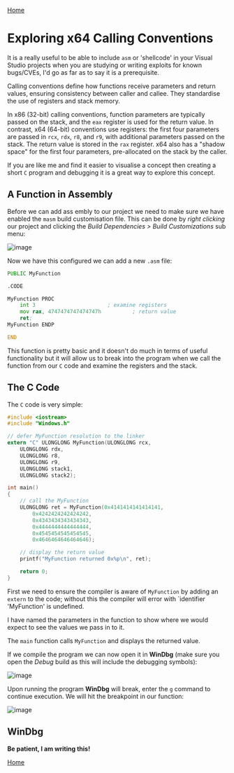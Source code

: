 [Home](https://plackyhacker.github.io)

# Exploring x64 Calling Conventions

It is a really useful to be able to include `asm` or 'shellcode' in your Visual Studio projects when you are studying or writing exploits for known bugs/CVEs, I'd go as far as to say it is a prerequisite.

Calling conventions define how functions receive parameters and return values, ensuring consistency between caller and callee. They standardise the use of registers and stack memory.

In x86 (32-bit) calling conventions, function parameters are typically passed on the stack, and the `eax` register is used for the return value. In contrast, x64 (64-bit) conventions use registers: the first four parameters are passed in `rcx`, `rdx`, `r8`, and `r9`, with additional parameters passed on the stack. The return value is stored in the `rax` register. x64 also has a "shadow space" for the first four parameters, pre-allocated on the stack by the caller.

If you are like me and find it easier to visualise a concept then creating a short `C` program and debugging it is a great way to explore this concept.

## A Function in Assembly

Before we can add ass embly to our project we need to make sure we have enabled the `masm` build customisation file. This can be done by *right clicking* our project and clicking the *Build Dependencies > Build Customizations* sub menu:

![image](https://github.com/user-attachments/assets/bf1e6377-1796-4fac-96dd-b55c346b2b40)

Now we have this configured we can add a new `.asm` file:

```asm
PUBLIC MyFunction

.CODE

MyFunction PROC
	int 3						; examine registers
	mov rax, 4747474747474747h			; return value
	ret;
MyFunction ENDP

END
```

This function is pretty basic and it doesn't do much in terms of useful functionality but it will allow us to break into the program when we call the function from our `C` code and examine the registers and the stack.

## The C Code

The `C` code is very simple:

```c
#include <iostream>
#include "Windows.h"

// defer MyFunction resolution to the linker
extern "C" ULONGLONG MyFunction(ULONGLONG rcx,
	ULONGLONG rdx,
	ULONGLONG r8,
	ULONGLONG r9,
	ULONGLONG stack1,
	ULONGLONG stack2);

int main()
{
    // call the MyFunction
    ULONGLONG ret = MyFunction(0x4141414141414141,
        0x4242424242424242,
        0x4343434343434343, 
        0x4444444444444444, 
        0x4545454545454545,
        0x4646464646464646);

    // display the return value
    printf("MyFunction returned 0x%p\n", ret);

    return 0;
}
```

First we need to ensure the compiler is aware of `MyFunction` by adding an `extern` to the code; without this the compiler will error with `identifier 'MyFunction' is undefined.

I have named the parameters in the function to show where we would expect to see the values we pass in to it.

The `main` function calls `MyFunction` and displays the returned value.

If we compile the program we can now open it in **WinDbg** (make sure you open the *Debug* build as this will include the debugging symbols):

![image](https://github.com/user-attachments/assets/596febcc-801a-4cf7-8a91-3c86946220f9)

Upon running the program **WinDbg** will break, enter the `g` command to continue execution. We will hit the breakpoint in our function:

![image](https://github.com/user-attachments/assets/cfd8f873-74ac-4be1-8359-44192f7a00c6)

## WinDbg

**Be patient, I am writing this!**

[Home](https://plackyhacker.github.io)
